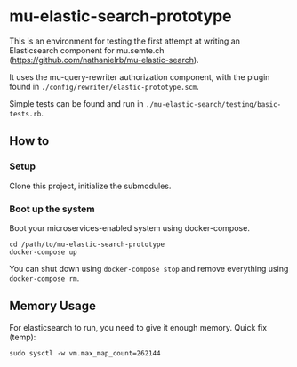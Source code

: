 # mu-elastic-search-prototype

This is an environment for testing the first attempt at writing an Elasticsearch component for mu.semte.ch (https://github.com/nathanielrb/mu-elastic-search).

It uses the mu-query-rewriter authorization component, with the plugin found in `./config/rewriter/elastic-prototype.scm`.

Simple tests can be found and run in `./mu-elastic-search/testing/basic-tests.rb`.

## How to

### Setup

Clone this project, initialize the submodules.

### Boot up the system

Boot your microservices-enabled system using docker-compose.

    cd /path/to/mu-elastic-search-prototype
    docker-compose up

You can shut down using `docker-compose stop` and remove everything using `docker-compose rm`.

## Memory Usage

For elasticsearch to run, you need to give it enough memory. Quick fix (temp):

    sudo sysctl -w vm.max_map_count=262144
